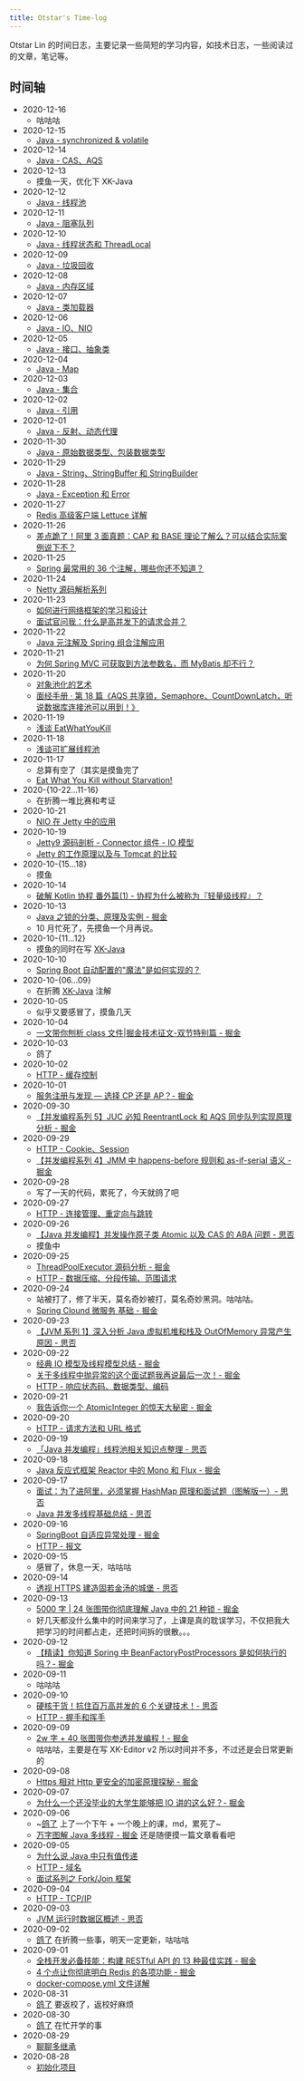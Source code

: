 ```yaml
---
title: Otstar's Time-log
---
```


Otstar Lin 的时间日志，主要记录一些简短的学习内容，如技术日志，一些阅读过的文章，笔记等。

## 时间轴

- 2020-12-16
  - 咕咕咕
- 2020-12-15
  - [Java - synchronized & volatile](java/synchronized-volatile.md)
- 2020-12-14
  - [Java - CAS、AQS](java/cas-aqs.md)
- 2020-12-13
  - 摸鱼一天，优化下 XK-Java
- 2020-12-12
  - [Java - 线程池](java/threadpool.md)
- 2020-12-11
  - [Java - 阻塞队列](java/blockingqueue.md)
- 2020-12-10
  - [Java - 线程状态和 ThreadLocal](java/threadstate-threadlocal.md)
- 2020-12-09
  - [Java - 垃圾回收](java/garbagecollection.md)
- 2020-12-08
  - [Java - 内存区域](java/memoryarea.md)
- 2020-12-07
  - [Java - 类加载器](java/classloader.md)
- 2020-12-06
  - [Java - IO、NIO](java/io-nio.md)
- 2020-12-05
  - [Java - 接口、抽象类](java/interface-abstractclass.md)
- 2020-12-04
  - [Java - Map](java/map.md)
- 2020-12-03
  - [Java - 集合](java/collection.md)
- 2020-12-02
  - [Java - 引用](java/reference.md)
- 2020-12-01
  - [Java - 反射、动态代理](java/reflection-proxy.md)
- 2020-11-30
  - [Java - 原始数据类型、包装数据类型](java/primitivetype-wraptype.md)
- 2020-11-29
  - [Java - String、StringBuffer 和 StringBuilder](java/string-stringbuffer-stringbuilder.md)
- 2020-11-28
  - [Java - Exception 和 Error](java/exception-error.md)
- 2020-11-27
  - [Redis 高级客户端 Lettuce 详解](https://juejin.cn/post/6844903954778701832)
- 2020-11-26
  - [差点跪了！阿里 3 面真题：CAP 和 BASE 理论了解么？可以结合实际案例说下不？](https://segmentfault.com/a/1190000038261686)
- 2020-11-25
  - [Spring 最常用的 36 个注解，哪些你还不知道？](https://juejin.cn/post/6898610916486479879)
- 2020-11-24
  - [Netty 源码解析系列](https://www.infoq.cn/profile/79D7928549B70F/publish)
- 2020-11-23
  - [如何进行网络框架的学习和设计](https://www.infoq.cn/article/27hRZ4qgcNXHuk7NauMe)
  - [面试官问我：什么是高并发下的请求合并？](https://segmentfault.com/a/1190000038255460)
- 2020-11-22
  - [Java 元注解及 Spring 组合注解应用](https://yanbin.blog/java-spring-meta-annotation/)
- 2020-11-21
  - [为何 Spring MVC 可获取到方法参数名，而 MyBatis 却不行？](https://segmentfault.com/a/1190000020087502)
- 2020-11-20
  - [对象池化的艺术](https://juejin.cn/post/6844903985363566600)
  - [面经手册 · 第 18 篇《AQS 共享锁，Semaphore、CountDownLatch，听说数据库连接池可以用到！》](https://segmentfault.com/a/1190000038219540)
- 2020-11-19
  - [浅谈 EatWhatYouKill](https://blog.ixk.me/talk-about-eatwhatyoukill.html)
- 2020-11-18
  - [浅谈可扩展线程池](https://blog.ixk.me/talk-about-scalable-thread-pool.html)
- 2020-11-17
  - 总算有空了（其实是摸鱼完了
  - [Eat What You Kill without Starvation!](https://webtide.com/eat-what-you-kill-without-starvation/)
- 2020-{10-22...11-16}
  - 在折腾一堆比赛和考证
- 2020-10-21
  - [NIO 在 Jetty 中的应用](https://juejin.im/post/6844903984277225485)
- 2020-10-19
  - [Jetty9 源码剖析 - Connector 组件 - IO 模型](https://www.ph0ly.com/2018/09/24/jetty/connector/io-model/)
  - [Jetty 的工作原理以及与 Tomcat 的比较](https://developer.ibm.com/zh/articles/j-lo-jetty/)
- 2020-10-{15...18}
  - 摸鱼
- 2020-10-14
  - [破解 Kotlin 协程 番外篇(1) - 协程为什么被称为『轻量级线程』？](https://www.bennyhuo.com/2019/10/19/coroutine-why-so-called-lightweight-thread/)
- 2020-10-13
  - [Java 之锁的分类、原理及实例 - 掘金](https://juejin.im/post/6882622510148354056)
  - 10 月忙死了，先摸鱼一个月再说。
- 2020-10-{11...12}
  - 摸鱼的同时在写 [XK-Java](https://github.com/syfxlin/xkjava)
- 2020-10-10
  - [Spring Boot 自动配置的"魔法"是如何实现的？](https://sylvanassun.github.io/2018/01/08/2018-01-08-spring_boot_auto_configure/)
- 2020-10-{06...09}
  - 在折腾 [XK-Java](https://github.com/syfxlin/xkjava) 注解
- 2020-10-05
  - 似乎又要感冒了，摸鱼几天
- 2020-10-04
  - [一文带你刨析 class 文件|掘金技术征文-双节特别篇 - 掘金](https://juejin.im/post/6879633257621618702)
- 2020-10-03
  - 鸽了
- 2020-10-02
  - [HTTP - 缓存控制](http/缓存控制.md)
- 2020-10-01
  - [服务注册与发现 — 选择 CP 还是 AP？- 掘金](https://juejin.im/post/6878124797805461518)
- 2020-09-30
  - [【并发编程系列 5】JUC 必知 ReentrantLock 和 AQS 同步队列实现原理分析 - 掘金](https://juejin.im/post/6878135436561088520)
- 2020-09-29
  - [HTTP - Cookie、Session](http/cookie-session.md)
  - [【并发编程系列 4】JMM 中 happens-before 规则和 as-if-serial 语义 - 掘金](https://juejin.im/post/6877769459562938381)
- 2020-09-28
  - 写了一天的代码，累死了，今天就鸽了吧
- 2020-09-27
  - [HTTP - 连接管理、重定向与跳转](http/连接管理-重定向与跳转.md)
- 2020-09-26
  - [【Java 并发编程】并发操作原子类 Atomic 以及 CAS 的 ABA 问题 - 思否](https://segmentfault.com/a/1190000025131009)
  - 摸鱼中
- 2020-09-25
  - [ThreadPoolExecutor 源码分析 - 掘金](https://juejin.im/post/6875618220984926216)
  - [HTTP - 数据压缩、分段传输、范围请求](http/数据压缩-分段传输-范围请求.md)
- 2020-09-24
  - 站被打了，修了半天，莫名奇妙被打，莫名奇妙黑洞。咕咕咕。
  - [Spring Clound 微服务 基础 - 掘金](https://juejin.im/post/6875871088706846727)
- 2020-09-23
  - [【JVM 系列 1】深入分析 Java 虚拟机堆和栈及 OutOfMemory 异常产生原因 - 思否](https://segmentfault.com/a/1190000024548673)
- 2020-09-22
  - [经典 IO 模型及线程模型总结 - 掘金](https://juejin.im/post/6874898561985839118)
  - [关于多线程中抛异常的这个面试题我再说最后一次！- 掘金](https://juejin.im/post/6874798300130721806)
  - [HTTP - 响应状态码、数据类型、编码](http/响应状态码-数据类型-编码.md)
- 2020-09-21
  - [我告诉你一个 AtomicInteger 的惊天大秘密 - 掘金](https://juejin.im/post/6874705527473963015)
- 2020-09-20
  - [HTTP - 请求方法和 URL 格式](http/请求方法-URL格式.md)
- 2020-09-19
  - [「Java 并发编程」线程池相关知识点整理 - 思否](https://segmentfault.com/a/1190000024516702)
- 2020-09-18
  - [Java 反应式框架 Reactor 中的 Mono 和 Flux - 掘金](https://juejin.im/post/6873475421388832782)
- 2020-09-17
  - [面试：为了进阿里，必须掌握 HashMap 原理和面试题（图解版一）- 思否](https://segmentfault.com/a/1190000024485062)
  - [Java 并发多线程基础总结 - 思否](https://segmentfault.com/a/1190000024480215)
- 2020-09-16
  - [SpringBoot 自适应异常处理 - 掘金](https://juejin.im/post/6872596588733153294)
  - [HTTP - 报文](http/报文.md)
- 2020-09-15
  - 感冒了，休息一天，咕咕咕
- 2020-09-14
  - [透视 HTTPS 建造固若金汤的城堡 - 思否](https://segmentfault.com/a/1190000024454980)
- 2020-09-13
  - [5000 字 | 24 张图带你彻底理解 Java 中的 21 种锁 - 掘金](https://juejin.im/post/6867922895536914446)
  - 好几天都没什么集中的时间来学习了，上课是真的耽误学习，不仅把我大把学习的时间都占走，还把时间拆的很散。。。
- 2020-09-12
  - [【精读】你知道 Spring 中 BeanFactoryPostProcessors 是如何执行的吗？- 掘金](https://juejin.im/post/6871022521785942023)
- 2020-09-11
  - 咕咕咕
- 2020-09-10
  - [硬核干货！抗住百万高并发的 6 个关键技术！- 思否](https://segmentfault.com/a/1190000023956701)
  - [HTTP - 握手和挥手](http/握手和挥手.md)
- 2020-09-09
  - [2w 字 + 40 张图带你参透并发编程！- 掘金](https://juejin.im/post/6862464169158344717)
  - 咕咕咕，主要是在写 XK-Editor v2 所以时间并不多，不过还是会日常更新的
- 2020-09-08
  - [Https 相对 Http 更安全的加密原理探秘 - 掘金](https://juejin.im/post/6869644421491589128)
- 2020-09-07
  - [为什么一个还没毕业的大学生能够把 IO 讲的这么好？- 掘金](https://juejin.im/post/6869537077122301965)
- 2020-09-06
  - ~[鸽了](https://baike.baidu.com/item/鸽了/23632502) 上了一个下午 + 一个晚上的课，md，累死了~
  - [万字图解 Java 多线程 - 掘金](https://juejin.im/post/6869209048105877518) 还是随便摸一篇文章看看吧
- 2020-09-05
  - [为什么说 Java 中只有值传递](https://hollischuang.github.io/toBeTopJavaer/#/basics/object-oriented/why-pass-by-reference)
  - [HTTP - 域名](http/域名.md)
  - [面试系列之 Fork/Join 框架](https://juejin.im/post/6868513483294523405)
- 2020-09-04
  - [HTTP - TCP/IP](http/tcp-ip.md)
- 2020-09-03
  - [JVM 运行时数据区概述 - 思否](https://segmentfault.com/a/1190000023859912)
- 2020-09-02
  - [鸽了](https://baike.baidu.com/item/鸽了/23632502) 在折腾一些事，明天一定更新，咕咕咕
- 2020-09-01
  - [全栈开发必备技能：构建 RESTful API 的 13 种最佳实践 - 掘金](https://juejin.im/post/6866414204715597831)
  - [4 个点让你彻底明白 Redis 的各项功能 - 掘金](https://juejin.im/post/6867075985813012494)
  - [docker-compose.yml 文件详解](docker/docker-compose.yml%20文件详解.md)
- 2020-08-31
  - [鸽了](https://baike.baidu.com/item/鸽了/23632502) 要返校了，返校好麻烦
- 2020-08-30
  - [鸽了](https://baike.baidu.com/item/鸽了/23632502) 在忙开学的事
- 2020-08-29
  - [聊聊多继承](common/聊聊多继承.md)
- 2020-08-28
  - [初始化项目](https://github.com/syfxlin/time-log)
